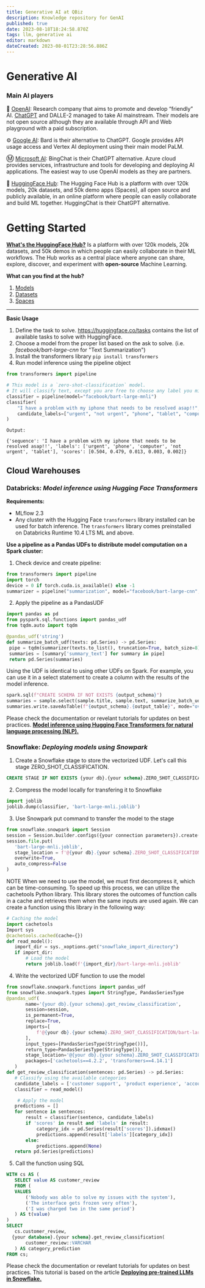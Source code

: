 ```yaml
---
title: Generative AI at QBiz
description: Knowledge repository for GenAI
published: true
date: 2023-08-18T18:24:58.870Z
tags: llm, generative ai
editor: markdown
dateCreated: 2023-08-01T23:28:56.886Z
---
```


# Generative AI


### Main AI players
🤖 [OpenAI](https://openai.com): Research company that aims to promote and develop “friendly” AI. [ChatGPT](https://chat.openai.com) and DALLE-2 managed to take AI mainstream. Their models are not open source although they are available through API and Web playground with a paid subscription. 

⚙️ [Google AI](https://ai.google/discover/generativeai): Bard is their alternative to ChatGPT. Google provides API usage access and Vertex AI deployment using their main model PaLM. 

Ⓜ️ [Microsoft AI](https://www.microsoft.com/es-mx/ai/ai-platform): BingChat is their ChatGPT alternative. Azure cloud provides services, infrastructure and tools for developing and deploying AI applications. The easiest way to use OpenAI models as they are partners. 

🤗 [HuggingFace Hub](https://huggingface.co/docs/hub/index): The Hugging Face Hub is a platform with over 120k models, 20k datasets, and 50k demo apps (Spaces), all open source and publicly available, in an online platform where people can easily collaborate and build ML together. HuggingChat is their ChatGPT alternative.


# Getting Started
[**What's the HuggingFace Hub?**](https://huggingface.co/docs/hub/index)
Is a platform with over 120k models, 20k datasets, and 50k demos in which people can easily collaborate in their ML workflows. The Hub works as a central place where anyone can share, explore, discover, and experiment with **open-source** Machine Learning.

**What can you find at the hub?**
1. [Models](https://huggingface.co/models)
2. [Datasets](https://huggingface.co/datasets)
3. [Spaces](https://huggingface.co/spaces)

---
**Basic Usage**
1. Define the task to solve. https://huggingface.co/tasks contains the list of available tasks to solve with HuggingFace.
2. Choose a model from the proper list based on the ask to solve. (i.e. *facebook/bart-large-cnn* for "Text Summarization")
3. Install the transformers library `pip install transformers` 
4. Run model inference using the pipeline object
```python
from transformers import pipeline

# This model is a `zero-shot-classification` model.
# It will classify text, except you are free to choose any label you might imagine
classifier = pipeline(model="facebook/bart-large-mnli")
classifier(
    "I have a problem with my iphone that needs to be resolved asap!!",
    candidate_labels=["urgent", "not urgent", "phone", "tablet", "computer"],
)
```
`Output:`

```
{'sequence': 'I have a problem with my iphone that needs to be resolved asap!!', 'labels': ['urgent', 'phone', 'computer', 'not urgent', 'tablet'], 'scores': [0.504, 0.479, 0.013, 0.003, 0.002]}
```

## Cloud Warehouses
### Databricks: *Model inference using Hugging Face Transformers*

**Requirements:**
- MLflow 2.3
- Any cluster with the Hugging Face `transformers` library installed can be used for batch inference. The `transformers` library comes preinstalled on Databricks Runtime 10.4 LTS ML and above.

**Use a pipeline as a Pandas UDFs to distribute model computation on a Spark cluster:**
1. Check device and create pipeline:
```python
from transformers import pipeline
import torch
device = 0 if torch.cuda.is_available() else -1
summarizer = pipeline("summarization", model="facebook/bart-large-cnn", device=device)
```

2. Apply the pipeline as a PandasUDF
 ```python
import pandas as pd
from pyspark.sql.functions import pandas_udf
from tqdm.auto import tqdm

@pandas_udf('string')
def summarize_batch_udf(texts: pd.Series) -> pd.Series:
  pipe = tqdm(summarizer(texts.to_list(), truncation=True, batch_size=8), total=len(texts), miniters=10)
  summaries = [summary['summary_text'] for summary in pipe]
  return pd.Series(summaries)
  ```
Using the UDF is identical to using other UDFs on Spark. For example, you can use it in a select statement to create a column with the results of the model inference.
 ```python
spark.sql(f"CREATE SCHEMA IF NOT EXISTS {output_schema}")
summaries = sample.select(sample.title, sample.text, summarize_batch_udf(sample.text).alias("summary"))
summaries.write.saveAsTable(f"{output_schema}.{output_table}", mode="overwrite")
 ```
Please check the documentation or revelant tutorials for updates on best practices. [**Model inference using Hugging Face Transformers for natural language processing (NLP).**](https://docs.databricks.com/en/machine-learning/train-model/huggingface/model-inference-nlp.html)


### Snowflake: *Deploying models using Snowpark* 
1. Create a Snowflake stage to store the vectorized UDF. Let's call this stage ZERO_SHOT_CLASSIFICATION.
```sql
CREATE STAGE IF NOT EXISTS {your db}.{your schema}.ZERO_SHOT_CLASSIFICATION;
```
2. Compress the model locally for transfering it to Snowflake
```python
import joblib
joblib.dump(classifier, 'bart-large-mnli.joblib')
```
3. Use Snowpark put command to transfer the model to the stage
```python
from snowflake.snowpark import Session
session = Session.builder.configs({your connection parameters}).create()
session.file.put(
   'bart-large-mnli.joblib',
   stage_location = f'@{your db}.{your schema}.ZERO_SHOT_CLASSIFICATION',
   overwrite=True,
   auto_compress=False
)
```
NOTE
When we need to use the model, we must first decompress it, which can be time-consuming. To speed up this process, we can utilize the cachetools Python library. This library stores the outcomes of function calls in a cache and retrieves them when the same inputs are used again. We can create a function using this library in the following way:

```python
# Caching the model
import cachetools
Import sys
@cachetools.cached(cache={})
def read_model():
   import_dir = sys._xoptions.get("snowflake_import_directory")
   if import_dir:
       # Load the model
       return joblib.load(f'{import_dir}/bart-large-mnli.joblib'
```
4. Write the vectorized UDF function to use the model
```python
from snowflake.snowpark.functions import pandas_udf
from snowflake.snowpark.types import StringType, PandasSeriesType
@pandas_udf(  
       name='{your db}.{your schema}.get_review_classification',
       session=session,
       is_permanent=True,
       replace=True,
       imports=[
           f'@{your db}.{your schema}.ZERO_SHOT_CLASSIFICATION/bart-large-mnli.joblib'
       ],
       input_types=[PandasSeriesType(StringType())],
       return_type=PandasSeriesType(StringType()),
       stage_location='@{your db}.{your schema}.ZERO_SHOT_CLASSIFICATION',
       packages=['cachetools==4.2.2', 'transformers==4.14.1']
   )
def get_review_classification(sentences: pd.Series) -> pd.Series:
   # Classify using the available categories
   candidate_labels = ['customer support', 'product experience', 'account issues']
   classifier = read_model()

    # Apply the model
   predictions = []
   for sentence in sentences:
       result = classifier(sentence, candidate_labels)
       if 'scores' in result and 'labels' in result:
           category_idx = pd.Series(result['scores']).idxmax()
           predictions.append(result['labels'][category_idx])
       else:
           predictions.append(None)
   return pd.Series(predictions)
```
5. Call the function using SQL
```sql
WITH cs AS (
   SELECT value AS customer_review
   FROM (
   VALUES
       ('Nobody was able to solve my issues with the system'),
       ('The interface gets frozen very often'),
       ('I was charged two in the same period')
   ) AS t(value)
)
SELECT
   cs.customer_review,
  {your database}.{your schema}.get_review_classification(
       customer_review::VARCHAR
   ) AS category_prediction
FROM cs;
```

Please check the documentation or revelant tutorials for updates on best practices. This tutorial is based on the article [**Deploying pre-trained LLMs in Snowflake.**](https://medium.com/snowflake/deploying-pre-trained-llms-in-snowflake-75a0d07ef03d)


